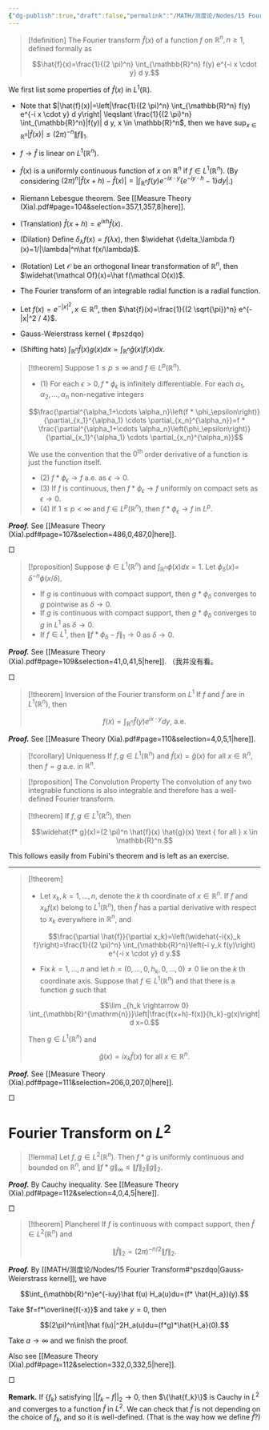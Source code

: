 ```yaml
---
{"dg-publish":true,"draft":false,"permalink":"/MATH/测度论/Nodes/15 Fourier Transform/","dgPassFrontmatter":true}
---
```



> [!definition]
> The Fourier transform $\hat{f}(x)$ of a function $f$ on $\mathbb{R}^n, n \geq 1$, defined formally as
> 
> $$\hat{f}(x)=\frac{1}{(2 \pi)^n} \int_{\mathbb{R}^n} f(y) e^{-i x \cdot y} d y.$$

We first list some properties of $\hat f(x)$ in $L^1(\mathbb{R})$.

- Note that $|\hat{f}(x)|=\left|\frac{1}{(2 \pi)^n} \int_{\mathbb{R}^n} f(y) e^{-i x \cdot y} d y\right| \leqslant \frac{1}{(2 \pi)^n} \int_{\mathbb{R}^n}|f(y)| d y, x \in \mathbb{R}^n$, then we have $\sup _{x \in \mathbb{R}^n}|\hat{f}(x)| \leqslant(2 \pi)^{-n}\|f\|_1$.
- $f\to \hat f$ is linear on $L^1(\mathbb{R}^n)$.
- $\hat{f}(x)$ is a uniformly continuous function of $x$ on $\mathbb{R}^n$ if $f \in L^1\left(\mathbb{R}^n\right)$. (By considering $(2 \pi)^n|\hat{f}(x+h)-\hat{f}(x)|  =\left|\int_{\mathbb{R}^n} f(y) e^{-i x \cdot y}\left\{e^{-i y \cdot h}-1\right\} d y\right|$.)
- Riemann Lebesgue theorem. See [[Measure  Theory    (Xia).pdf#page=104&selection=357,1,357,8|here]]. 
- (Translation) $\hat f(x+h)=e^{ixh}\hat f(x)$.
- (Dilation) Define $\delta_\lambda f(x)=f(\lambda x)$, then $\widehat {\delta_\lambda f}(x)=1/|\lambda|^n\hat f(x/\lambda)$. 
- (Rotation) Let $\mathcal O$ be an orthogonal linear transformation of $\mathbb{R}^n$, then $\widehat{\mathcal Of}(x)=\hat f(\mathcal O(x))$.
- The Fourier transform of an integrable radial function is a radial function.
- Let $f(x)=e^{-|x|^2}, x \in \mathbb{R}^n$, then $\hat{f}(x)=\frac{1}{(2 \sqrt{\pi})^n} e^{-|x|^2 / 4}$.
- Gauss-Weierstrass kernel
{ #pszdqo}

- (Shifting hats) $\int_{\mathbb{R}^n} \hat{f}(x) g(x) d x=\int_{\mathbb{R}^n} \hat{g}(x) f(x) d x$.


> [!theorem]
> Suppose $1 \leq p \leq \infty$ and $f \in L^p\left(\mathbb{R}^n\right)$.
> - (1) For each $\epsilon>0, f * \phi_\epsilon$ is infinitely differentiable. For each $\alpha_1, \alpha_2, \ldots, \alpha_n$ non-negative integers
> 
> $$\frac{\partial^{\alpha_1+\cdots \alpha_n}\left(f * \phi_\epsilon\right)}{\partial_{x_1}^{\alpha_1} \cdots \partial_{x_n}^{\alpha_n}}=f * \frac{\partial^{\alpha_1+\cdots \alpha_n}\left(\phi_\epsilon\right)}{\partial_{x_1}^{\alpha_1} \cdots \partial_{x_n}^{\alpha_n}}$$
> 
> We use the convention that the $0^{\text {th }}$ order derivative of a function is just the function itself.
> - (2) $f * \phi_\epsilon \rightarrow f$ a.e. as $\epsilon \rightarrow 0$.
> - (3) If $f$ is continuous, then $f * \phi_\epsilon \rightarrow f$ uniformly on compact sets as $\epsilon \rightarrow 0$.
> - (4) If $1 \leq p<\infty$ and $f \in L^p\left(\mathbb{R}^n\right)$, then $f * \phi_\epsilon \rightarrow f$ in $L^p$.

**_Proof._**
See [[Measure  Theory    (Xia).pdf#page=107&selection=486,0,487,0|here]].
<p align="left">□</p>


> [!proposition]
> Suppose $\phi \in L^1\left(\mathbb{R}^n\right)$ and $\int_{\mathbb{R}^n} \phi(x) d x=1$. Let $\phi_\delta(x)=$ $\delta^{-n} \phi(x / \delta)$.
> - If $g$ is continuous with compact support, then $g * \phi_\delta$ converges to $g$ pointwise as $\delta \rightarrow 0$.
> - If $g$ is continuous with compact support, then $g * \phi_\delta$ converges to $g$ in $L^1$ as $\delta \rightarrow 0$.
> - If $f \in L^1$, then $\left\|f * \phi_\delta-f\right\|_1 \rightarrow 0$ as $\delta \rightarrow 0$.

**_Proof._**
See [[Measure  Theory    (Xia).pdf#page=109&selection=41,0,41,5|here]].  （我并没有看。
<p align="left">□</p>


> [!theorem] Inversion of the Fourier transform on $L^1$
> If $f$ and $\hat{f}$ are in $L^1\left(\mathbb{R}^n\right)$, then
> 
> $$f(x)=\int_{\mathbb{R}^n} \hat{f}(y) e^{i x \cdot y} d y \text {, a.e. }$$

**_Proof._**
See [[Measure  Theory    (Xia).pdf#page=110&selection=4,0,5,1|here]]. 


> [!corollary] Uniqueness
> If $f, g \in L^1\left(\mathbb{R}^n\right)$ and $\hat{f}(x)=\hat{g}(x)$ for all $x \in \mathbb{R}^n$, then $f=g$ a.e. in $\mathbb{R}^n$.


> [!proposition] The Convolution Property
> The convolution of any two integrable functions is also integrable and therefore has a well-defined Fourier transform.


> [!theorem]
> If $f, g \in L^1\left(\mathbb{R}^n\right)$, then
> 
> $$\widehat{f* g}(x)=(2 \pi)^n \hat{f}(x) \hat{g}(x) \text { for all } x \in \mathbb{R}^n.$$


This follows easily from Fubini's theorem and is left as an exercise.


*****

> [!theorem]
> - Let $x_k, k=1, \ldots, n$, denote the $k$ th coordinate of $x \in \mathbb{R}^n$. If $f$ and $x_k f(x)$ belong to $L^1\left(\mathbb{R}^n\right)$, then $\hat{f}$ has a partial derivative with respect to $x_k$ everywhere in $\mathbb{R}^n$, and
> 
> $$\frac{\partial \hat{f}}{\partial x_k}=\left(\widehat{-i{x}_k f}\right)=\frac{1}{(2 \pi)^n} \int_{\mathbb{R}^n}\left(-i y_k f(y)\right) e^{-i x \cdot y} d y.$$
> 
> - Fix $k=1, \ldots, n$ and let $h=\left(0, \ldots, 0, h_k, 0, \ldots, 0\right) \neq 0$ lie on the $k$ th coordinate axis. Suppose that $f \in L^1\left(\mathbb{R}^n\right)$ and that there is a function $g$ such that
> 
> $$\lim _{h_k \rightarrow 0} \int_{\mathbb{R}^{\mathrm{n}}}\left|\frac{f(x+h)-f(x)}{h_k}-g(x)\right| d x=0.$$
> 
> Then $g \in L^1\left(\mathbb{R}^n\right)$ and
> 
> $$\hat{g}(x)=i x_k \hat{f}(x) \text { for all } x \in \mathbb{R}^n.$$

**_Proof._**
See [[Measure  Theory    (Xia).pdf#page=111&selection=206,0,207,0|here]]. 
<p align="left">□</p>


# Fourier Transform on $L^2$

> [!lemma]
> Let $f, g \in L^2\left(\mathbb{R}^n\right)$. Then $f * g$ is uniformly continuous and bounded on $\mathbb{R}^n$, and $\|f * g\|_{\infty} \leq\|f\|_2\|g\|_2$.

**_Proof._**
By Cauchy inequality. See [[Measure  Theory    (Xia).pdf#page=112&selection=4,0,4,5|here]]. 
<p align="left">□</p>


> [!theorem] Plancherel
> If $f$ is continuous with compact support, then $\hat{f} \in L^2\left(\mathbb{R}^n\right)$ and
> 
> $$\|\hat{f}\|_2=(2 \pi)^{-n / 2}\|f\|_2.$$

**_Proof._**
By [[MATH/测度论/Nodes/15 Fourier Transform#^pszdqo\|Gauss-Weierstrass kernel]], we have 

$$\int_{\mathbb{R}^n}e^{-iuy}\hat f(u) H_a(u)du=(f* \hat{H_a})(y).$$

Take $f=f*\overline{f(-x)}$ and take $y=0$, then 

$$(2\pi)^n\int|\hat f(u)|^2H_a(u)du=(f*g)*\hat{H_a}(0).$$

Take $a\to \infty$ and we finish the proof.

Also see [[Measure  Theory    (Xia).pdf#page=112&selection=332,0,332,5|here]].
<p align="left">□</p>


**Remark.** If $\{f_k\}$ satisfying $||f_k-f||_2\to 0$, then $\{\hat{f_k}\}$ is Cauchy in $L^2$ and converges to a function $\hat f$ in $L^2$. We can check that $\hat f$ is not depending on the choice of $f_k$, and so it is well-defined. (That is the way how we define $\hat f$?)

